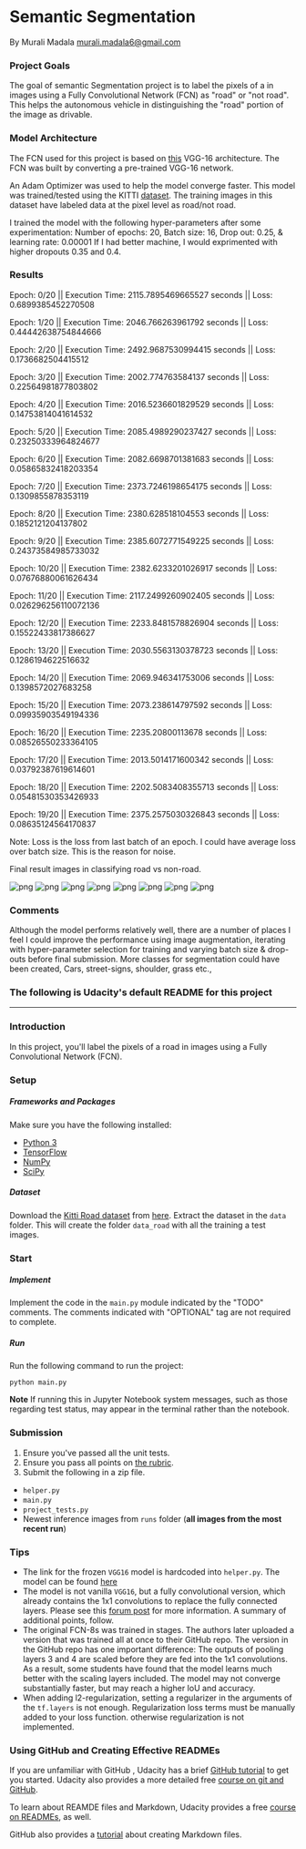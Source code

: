 # Semantic Segmentation
By Murali Madala
murali.madala6@gmail.com


### Project Goals
The goal of semantic Segmentation project is to label the pixels of a in images using a Fully Convolutional Network (FCN) as "road" or "not road". 
This helps the autonomous vehicle in distinguishing the "road" portion of the image as drivable. 


### Model Architecture
The FCN used for this project is based on [this]( https://people.eecs.berkeley.edu/~jonlong/long_shelhamer_fcn.pdf) VGG-16 architecture.
 The FCN was built by converting a pre-trained VGG-16 network.

An Adam Optimizer was used to help the model converge faster. This model was trained/tested using the KITTI [dataset](http://www.cvlibs.net/datasets/kitti/eval_road.php).
The training images in this dataset have labeled data at the pixel level as road/not road.

I trained the model with the following hyper-parameters after some experimentation:
 Number of epochs: 20, Batch size: 16, Drop out: 0.25, & learning rate: 0.00001
 If I had better machine, I would exprimented with higher dropouts 0.35 and 0.4.

### Results
Epoch: 0/20 || Execution Time: 2115.7895469665527 seconds || Loss: 0.6899385452270508

Epoch: 1/20 || Execution Time: 2046.766263961792 seconds || Loss: 0.44442638754844666

Epoch: 2/20 || Execution Time: 2492.9687530994415 seconds || Loss: 0.1736682504415512

Epoch: 3/20 || Execution Time: 2002.774763584137 seconds || Loss: 0.22564981877803802

Epoch: 4/20 || Execution Time: 2016.5236601829529 seconds || Loss: 0.14753814041614532

Epoch: 5/20 || Execution Time: 2085.4989290237427 seconds || Loss: 0.23250333964824677

Epoch: 6/20 || Execution Time: 2082.6698701381683 seconds || Loss: 0.05865832418203354

Epoch: 7/20 || Execution Time: 2373.7246198654175 seconds || Loss: 0.1309855878353119

Epoch: 8/20 || Execution Time: 2380.628518104553 seconds || Loss: 0.1852121204137802

Epoch: 9/20 || Execution Time: 2385.6072771549225 seconds || Loss: 0.24373584985733032

Epoch: 10/20 || Execution Time: 2382.6233201026917 seconds || Loss: 0.07676880061626434

Epoch: 11/20 || Execution Time: 2117.2499260902405 seconds || Loss: 0.026296256110072136

Epoch: 12/20 || Execution Time: 2233.8481578826904 seconds || Loss: 0.15522433817386627

Epoch: 13/20 || Execution Time: 2030.5563130378723 seconds || Loss: 0.1286194622516632

Epoch: 14/20 || Execution Time: 2069.946341753006 seconds || Loss: 0.1398572027683258

Epoch: 15/20 || Execution Time: 2073.238614797592 seconds || Loss: 0.09935903549194336

Epoch: 16/20 || Execution Time: 2235.20800113678 seconds || Loss: 0.08526550233364105

Epoch: 17/20 || Execution Time: 2013.5014171600342 seconds || Loss: 0.03792387619614601

Epoch: 18/20 || Execution Time: 2202.5083408355713 seconds || Loss: 0.05481530353426933

Epoch: 19/20 || Execution Time: 2375.2575030326843 seconds || Loss: 0.08635124564170837

Note: Loss is the loss from last batch of an epoch. I could have average loss over batch size. This is the reason for noise.

Final result images in classifying road vs non-road.

![png](runs/1525518419.0208619/um_000008.png)
![png](runs/1525518419.0208619/um_000016.png)
![png](runs/1525518419.0208619/um_000090.png)
![png](runs/1525518419.0208619/umm_000028.png)
![png](runs/1525518419.0208619/uu_000006.png)
![png](runs/1525518419.0208619/uu_000037.png)
![png](runs/1525518419.0208619/uu_000063.png)
![png](runs/1525518419.0208619/uu_000097.png)

### Comments
Although the model performs relatively well, there are a number of places I feel I could improve the performance using image augmentation,
iterating with hyper-parameter selection for training and varying batch size & drop-outs before final submission.
More classes for segmentation could have been created, Cars, street-signs, shoulder, grass etc.,

### The following is Udacity's default README for this project 
----
### Introduction

In this project, you'll label the pixels of a road in images using a Fully Convolutional Network (FCN).

### Setup
##### Frameworks and Packages
Make sure you have the following installed:

- [Python 3](https://www.python.org/)
- [TensorFlow](https://www.tensorflow.org/)
- [NumPy](http://www.numpy.org/)
- [SciPy](https://www.scipy.org/)

##### Dataset
Download the [Kitti Road dataset](http://www.cvlibs.net/datasets/kitti/eval_road.php) from [here](http://www.cvlibs.net/download.php?file=data_road.zip).  Extract the dataset in the `data` folder.  This will create the folder `data_road` with all the training a test images.

### Start
##### Implement
Implement the code in the `main.py` module indicated by the "TODO" comments.
The comments indicated with "OPTIONAL" tag are not required to complete.
##### Run
Run the following command to run the project:
```
python main.py
```
**Note** If running this in Jupyter Notebook system messages, such as those regarding test status, may appear in the terminal rather than the notebook.

### Submission
1. Ensure you've passed all the unit tests.
2. Ensure you pass all points on [the rubric](https://review.udacity.com/#!/rubrics/989/view).
3. Submit the following in a zip file.
 - `helper.py`
 - `main.py`
 - `project_tests.py`
 - Newest inference images from `runs` folder  (**all images from the most recent run**)
 
### Tips
- The link for the frozen `VGG16` model is hardcoded into `helper.py`.  The model can be found [here](https://s3-us-west-1.amazonaws.com/udacity-selfdrivingcar/vgg.zip)
- The model is not vanilla `VGG16`, but a fully convolutional version, which already contains the 1x1 convolutions to replace the fully connected layers. Please see this [forum post](https://discussions.udacity.com/t/here-is-some-advice-and-clarifications-about-the-semantic-segmentation-project/403100/8?u=subodh.malgonde) for more information.  A summary of additional points, follow. 
- The original FCN-8s was trained in stages. The authors later uploaded a version that was trained all at once to their GitHub repo.  The version in the GitHub repo has one important difference: The outputs of pooling layers 3 and 4 are scaled before they are fed into the 1x1 convolutions.  As a result, some students have found that the model learns much better with the scaling layers included. The model may not converge substantially faster, but may reach a higher IoU and accuracy. 
- When adding l2-regularization, setting a regularizer in the arguments of the `tf.layers` is not enough. Regularization loss terms must be manually added to your loss function. otherwise regularization is not implemented.
 
### Using GitHub and Creating Effective READMEs
If you are unfamiliar with GitHub , Udacity has a brief [GitHub tutorial](http://blog.udacity.com/2015/06/a-beginners-git-github-tutorial.html) to get you started. Udacity also provides a more detailed free [course on git and GitHub](https://www.udacity.com/course/how-to-use-git-and-github--ud775).

To learn about REAMDE files and Markdown, Udacity provides a free [course on READMEs](https://www.udacity.com/courses/ud777), as well. 

GitHub also provides a [tutorial](https://guides.github.com/features/mastering-markdown/) about creating Markdown files.
